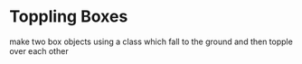 # Toppling Boxes
make two box objects using a class which fall to the ground and then topple over each other

